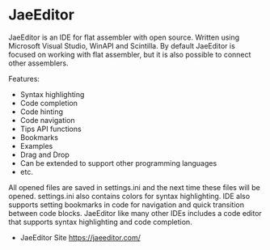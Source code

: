 # JaeEditor

JaeEditor is an IDE for flat assembler with open source.
Written using Microsoft Visual Studio, WinAPI and Scintilla.
By default JaeEditor is focused on working with flat assembler, but it is also possible to connect other assemblers.

Features:
- Syntax highlighting
- Code completion
- Code hinting
- Code navigation
- Tips API functions
- Bookmarks
- Examples
- Drag and Drop
- Can be extended to support other programming languages
- etc.


All opened files are saved in settings.ini and the next time these files will be opened. settings.ini also contains colors for syntax highlighting.
IDE also supports setting bookmarks in code for navigation and quick transition between code blocks.
JaeEditor like many other IDEs includes a code editor that supports syntax highlighting and code completion.

- JaeEditor Site
<https://jaeeditor.com/>
